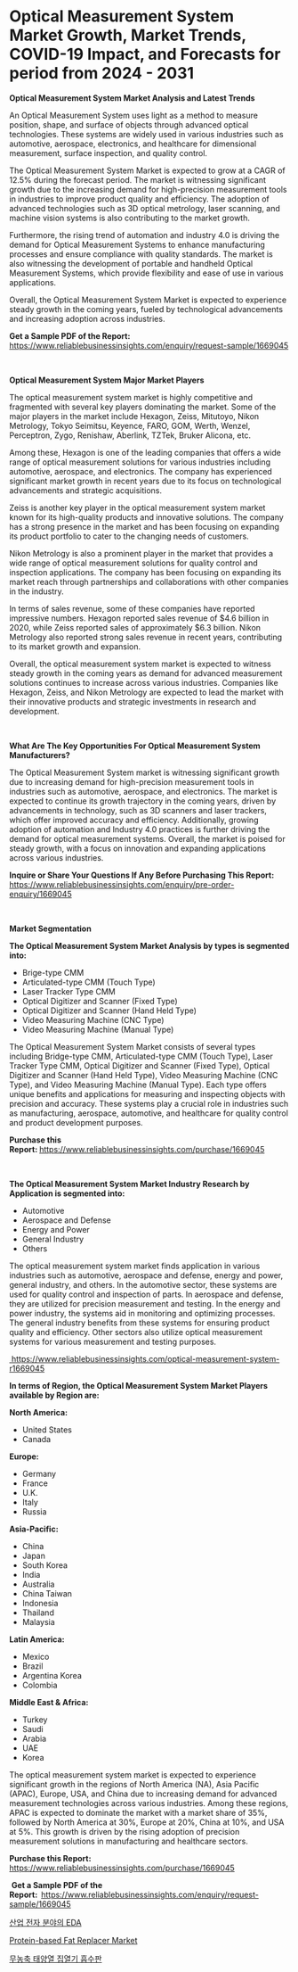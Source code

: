 <p><h1>Optical Measurement System Market Growth, Market Trends, COVID-19 Impact, and Forecasts for period from 2024 - 2031</h1></p><p><strong>Optical Measurement System Market Analysis and Latest Trends</strong></p>
<p><p>An Optical Measurement System uses light as a method to measure position, shape, and surface of objects through advanced optical technologies. These systems are widely used in various industries such as automotive, aerospace, electronics, and healthcare for dimensional measurement, surface inspection, and quality control.</p><p>The Optical Measurement System Market is expected to grow at a CAGR of 12.5% during the forecast period. The market is witnessing significant growth due to the increasing demand for high-precision measurement tools in industries to improve product quality and efficiency. The adoption of advanced technologies such as 3D optical metrology, laser scanning, and machine vision systems is also contributing to the market growth.</p><p>Furthermore, the rising trend of automation and industry 4.0 is driving the demand for Optical Measurement Systems to enhance manufacturing processes and ensure compliance with quality standards. The market is also witnessing the development of portable and handheld Optical Measurement Systems, which provide flexibility and ease of use in various applications.</p><p>Overall, the Optical Measurement System Market is expected to experience steady growth in the coming years, fueled by technological advancements and increasing adoption across industries.</p></p>
<p><strong>Get a Sample PDF of the Report:&nbsp;</strong> <a href="https://www.reliablebusinessinsights.com/enquiry/request-sample/1669045">https://www.reliablebusinessinsights.com/enquiry/request-sample/1669045</a></p>
<p>&nbsp;</p>
<p><strong>Optical Measurement System Major Market Players</strong></p>
<p><p>The optical measurement system market is highly competitive and fragmented with several key players dominating the market. Some of the major players in the market include Hexagon, Zeiss, Mitutoyo, Nikon Metrology, Tokyo Seimitsu, Keyence, FARO, GOM, Werth, Wenzel, Perceptron, Zygo, Renishaw, Aberlink, TZTek, Bruker Alicona, etc.</p><p>Among these, Hexagon is one of the leading companies that offers a wide range of optical measurement solutions for various industries including automotive, aerospace, and electronics. The company has experienced significant market growth in recent years due to its focus on technological advancements and strategic acquisitions.</p><p>Zeiss is another key player in the optical measurement system market known for its high-quality products and innovative solutions. The company has a strong presence in the market and has been focusing on expanding its product portfolio to cater to the changing needs of customers.</p><p>Nikon Metrology is also a prominent player in the market that provides a wide range of optical measurement solutions for quality control and inspection applications. The company has been focusing on expanding its market reach through partnerships and collaborations with other companies in the industry.</p><p>In terms of sales revenue, some of these companies have reported impressive numbers. Hexagon reported sales revenue of $4.6 billion in 2020, while Zeiss reported sales of approximately $6.3 billion. Nikon Metrology also reported strong sales revenue in recent years, contributing to its market growth and expansion.</p><p>Overall, the optical measurement system market is expected to witness steady growth in the coming years as demand for advanced measurement solutions continues to increase across various industries. Companies like Hexagon, Zeiss, and Nikon Metrology are expected to lead the market with their innovative products and strategic investments in research and development.</p></p>
<p>&nbsp;</p>
<p><strong>What Are The Key Opportunities For Optical Measurement System Manufacturers?</strong></p>
<p><p>The Optical Measurement System market is witnessing significant growth due to increasing demand for high-precision measurement tools in industries such as automotive, aerospace, and electronics. The market is expected to continue its growth trajectory in the coming years, driven by advancements in technology, such as 3D scanners and laser trackers, which offer improved accuracy and efficiency. Additionally, growing adoption of automation and Industry 4.0 practices is further driving the demand for optical measurement systems. Overall, the market is poised for steady growth, with a focus on innovation and expanding applications across various industries.</p></p>
<p><strong>Inquire or Share Your Questions If Any Before Purchasing This Report:</strong> <a href="https://www.reliablebusinessinsights.com/enquiry/pre-order-enquiry/1669045">https://www.reliablebusinessinsights.com/enquiry/pre-order-enquiry/1669045</a></p>
<p>&nbsp;</p>
<p><strong>Market Segmentation</strong></p>
<p><strong>The Optical Measurement System Market Analysis by types is segmented into:</strong></p>
<p><ul><li>Brige-type CMM</li><li>Articulated-type CMM (Touch Type)</li><li>Laser Tracker Type CMM</li><li>Optical Digitizer and Scanner (Fixed Type)</li><li>Optical Digitizer and Scanner (Hand Held Type)</li><li>Video Measuring Machine (CNC Type)</li><li>Video Measuring Machine (Manual Type)</li></ul></p>
<p><p>The Optical Measurement System Market consists of several types including Bridge-type CMM, Articulated-type CMM (Touch Type), Laser Tracker Type CMM, Optical Digitizer and Scanner (Fixed Type), Optical Digitizer and Scanner (Hand Held Type), Video Measuring Machine (CNC Type), and Video Measuring Machine (Manual Type). Each type offers unique benefits and applications for measuring and inspecting objects with precision and accuracy. These systems play a crucial role in industries such as manufacturing, aerospace, automotive, and healthcare for quality control and product development purposes.</p></p>
<p><strong>Purchase this Report:&nbsp;</strong><a href="https://www.reliablebusinessinsights.com/purchase/1669045">https://www.reliablebusinessinsights.com/purchase/1669045</a></p>
<p>&nbsp;</p>
<p><strong>The Optical Measurement System Market Industry Research by Application is segmented into:</strong></p>
<p><ul><li>Automotive</li><li>Aerospace and Defense</li><li>Energy and Power</li><li>General Industry</li><li>Others</li></ul></p>
<p><p>The optical measurement system market finds application in various industries such as automotive, aerospace and defense, energy and power, general industry, and others. In the automotive sector, these systems are used for quality control and inspection of parts. In aerospace and defense, they are utilized for precision measurement and testing. In the energy and power industry, the systems aid in monitoring and optimizing processes. The general industry benefits from these systems for ensuring product quality and efficiency. Other sectors also utilize optical measurement systems for various measurement and testing purposes.</p></p>
<p><a href="https://www.reliablebusinessinsights.com/optical-measurement-system-r1669045">&nbsp;https://www.reliablebusinessinsights.com/optical-measurement-system-r1669045</a></p>
<p><strong>In terms of Region, the Optical Measurement System Market Players available by Region are:</strong></p>
<p>
    <p> <strong> North America: </strong>
        <ul>
            <li>United States</li>
            <li>Canada</li>
        </ul>
        </p> 
    <p> <strong> Europe: </strong>
        <ul>
            <li>Germany</li>
            <li>France</li>
            <li>U.K.</li>
            <li>Italy</li>
            <li>Russia</li>
        </ul>
        </p> 
    <p> <strong> Asia-Pacific: </strong>
        <ul>
            <li>China</li>
            <li>Japan</li>
            <li>South Korea</li>
            <li>India</li>
            <li>Australia</li>
            <li>China Taiwan</li>
            <li>Indonesia</li>
            <li>Thailand</li>
            <li>Malaysia</li>
        </ul>
        </p> 
    <p> <strong> Latin America: </strong>
        <ul>
            <li>Mexico</li>
            <li>Brazil</li>
            <li>Argentina Korea</li>
            <li>Colombia</li>
        </ul>
        </p> 
    <p> <strong> Middle East & Africa: </strong>
        <ul>
            <li>Turkey</li>
            <li>Saudi</li>
            <li>Arabia</li>
            <li>UAE</li>
            <li>Korea</li>
        </ul>
    </p>
    </p>
<p><p>The optical measurement system market is expected to experience significant growth in the regions of North America (NA), Asia Pacific (APAC), Europe, USA, and China due to increasing demand for advanced measurement technologies across various industries. Among these regions, APAC is expected to dominate the market with a market share of 35%, followed by North America at 30%, Europe at 20%, China at 10%, and USA at 5%. This growth is driven by the rising adoption of precision measurement solutions in manufacturing and healthcare sectors.</p></p>
<p><strong>Purchase this Report: </strong><a href="https://www.reliablebusinessinsights.com/purchase/1669045">https://www.reliablebusinessinsights.com/purchase/1669045</a></p>
<p>&nbsp;<strong>Get a Sample PDF of the Report:&nbsp;&nbsp;</strong><a href="https://www.reliablebusinessinsights.com/enquiry/request-sample/1669045">https://www.reliablebusinessinsights.com/enquiry/request-sample/1669045</a></p>
<p><strong></strong></p>
<p><p><a href="https://medium.com/@moulafa/%EC%82%B0%EC%97%85-%EC%A0%84%EC%9E%90-%EC%8B%9C%EC%9E%A5-%EC%A1%B0%EC%82%AC-%EB%B3%B4%EA%B3%A0%EC%84%9C%EC%9D%98-eda%EC%97%90%EB%8A%94-2024%EB%85%84%EB%B6%80%ED%84%B0-2031%EB%85%84%EA%B9%8C%EC%A7%80-%EC%9D%98-cagr%EB%A1%9C-%EC%98%88%EC%B8%A1%EB%90%9C-%EC%8B%9C%EC%9E%A5-%EA%B7%9C%EB%AA%A8-%EC%A0%90%EC%9C%A0%EC%9C%A8-%EB%B0%8F-%EC%84%B1%EC%9E%A5%EB%A5%A0%EC%97%90-%EB%8C%80%ED%95%9C-%EB%B6%84%EC%84%9D%EC%9D%B4-%ED%8F%AC%ED%95%A8%EB%90%98%EC%96%B4-%EC%9E%88%EC%8A%B5%EB%8B%88%EB%8B%A4-ecbc3dbc00be">산업 전자 분야의 EDA</a></p><p><a href="https://github.com/liliskanaya73/Market-Research-Report-List-1/blob/main/protein-based-fat-replacer-market.md">Protein-based Fat Replacer Market</a></p><p><a href="https://github.com/CarmellaLang1/Market-Research-Report-List-1/blob/main/8237159164887.md">무농축 태양열 집열기 흡수판</a></p></p>